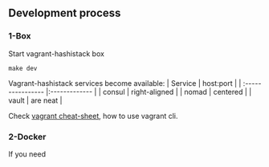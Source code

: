 ## Development process

### 1-Box
Start vagrant-hashistack box
```text
make dev
```

Vagrant-hashistack services become available:
| Service        	| host:port           |
| :----------------	|:------------- |
| consul      		| right-aligned |
| nomad      	| centered      |
| vault 	| are neat      |


Check [vagrant cheat-sheet](https://gist.github.com/wpscholar/a49594e2e2b918f4d0c4#file-vagrant-cheat-sheet-md), how to use vagrant cli.


### 2-Docker
If you need 
